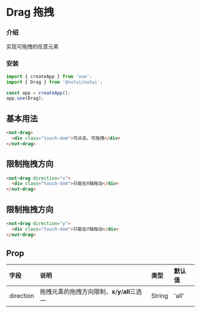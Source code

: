 # Drag 拖拽
### 介绍

实现可拖拽的任意元素

### 安装

``` javascript
import { createApp } from 'vue';
import { Drag } from '@nutui/nutui';

const app = createApp();
app.use(Drag);
```

## 基本用法
```html
<nut-drag>
  <div class="touch-dom">可点击，可拖拽</div>
</nut-drag>
```
## 限制拖拽方向
```html
<nut-drag direction="x">
  <div class="touch-dom">只能在X轴拖动</div>
</nut-drag>
```

## 限制拖拽方向
```html
<nut-drag direction="y">
  <div class="touch-dom">只能在Y轴拖动</div>
</nut-drag>
```

## Prop

| 字段      | 说明                                              | 类型           | 默认值                              |
| :-------- | :------------------------------------------------ | :------------- | :---------------------------------- |
| direction | 拖拽元素的拖拽方向限制，**x**/**y**/**all**三选一 | String         | 'all'                               |